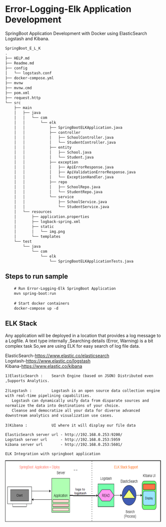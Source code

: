 # Error-Logging-Elk Application Development
SpringBoot Application Development with Docker using ElasticSearch Logstash and Kibana.

````
SpringBoot_E_L_K
.
├── HELP.md
├── Readme.md
├── config
│   └── logstash.conf
├── docker-compose.yml
├── mvnw
├── mvnw.cmd
├── pom.xml
├── request.http
└── src
    ├── main
    │   ├── java
    │   │   └── com
    │   │       └── elk
    │   │           ├── SpringBootELKApplication.java
    │   │           ├── controller
    │   │           │   ├── SchoolController.java
    │   │           │   └── StudentController.java
    │   │           ├── entity
    │   │           │   ├── School.java
    │   │           │   └── Student.java
    │   │           ├── exception
    │   │           │   ├── ApiErrorResponse.java
    │   │           │   ├── ApiValidationErrorResponse.java
    │   │           │   └── ExceptionHandler.java
    │   │           ├── repo
    │   │           │   ├── SchoolRepo.java
    │   │           │   └── StudentRepo.java
    │   │           └── service
    │   │               ├── SchoolService.java
    │   │               └── StudentService.java
    │   └── resources
    │       ├── application.properties
    │       ├── logback-spring.xml
    │       ├── static
    │       │   └── img.png
    │       └── templates
    └── test
        └── java
            └── com
                └── elk
                    └── SpringBootELKApplicationTests.java
 ````                  
                    
## Steps to run sample

```
    # Run Error-Logging-Elk SpringBoot Application 
    mvn spring-boot:run
    
    # Start docker containers 
    docker-compose up -d
```


## ELK Stack
Any application will be deployed in a location that provides a log message to a Logfile.
A text type internally ,Searching details (Error, Warning) is a bit complex task So,we are using ELK for easy search of log file data.

ElasticSearch-https://www.elastic.co/elasticsearch <br>
Logstash-https://www.elastic.co/logstash <br>
Kibana-https://www.elastic.co/kibana <br>

    1)ElasticSearch :    Search Engine (based on JSON) Distributed even ,Supports Analytics.

    2)Logstash :         Logstash is an open source data collection engine with real-time pipelining capabilities.
       Logstash can dynamically unify data from disparate sources and normalize the data into destinations of your choice. 
       Cleanse and democratize all your data for diverse advanced downstream analytics and visualization use cases.

    3)Kibana :           UI where it will display our file data 

```
ElasticSearch server url - http://192.168.0.253:9200/
Logstash server url      - http://192.168.0.253:5959
kibana server url        - http://192.168.0.253:5601/
```
    ELK Integration with springboot application
![img.png](src/main/resources/static/img.png)